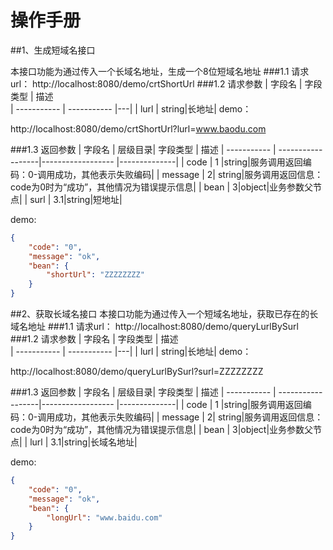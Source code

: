 操作手册
==
##1、生成短域名接口

  本接口功能为通过传入一个长域名地址，生成一个8位短域名地址
###1.1 请求url： 
  http://localhost:8080/demo/crtShortUrl
###1.2 请求参数
| 字段名     |     字段类型     |      描述   
| ----------- | ----------- |---|
| lurl | string|长地址|
demo：

http://localhost:8080/demo/crtShortUrl?lurl=www.baodu.com

###1.3 返回参数
| 字段名     | 层级目录|    字段类型     |      描述
| ----------- | ------------------|------------------ |--------------|
| code | 1 |string|服务调用返回编码：0-调用成功，其他表示失败编码|
| message | 2| string|服务调用返回信息：code为0时为“成功”，其他情况为错误提示信息|
| bean | 3|object|业务参数父节点|
| surl | 3.1|string|短地址|

demo:
```json
{
    "code": "0",
    "message": "ok",
    "bean": {
        "shortUrl": "ZZZZZZZZ"
    }
}
```

##2、获取长域名接口
本接口功能为通过传入一个短域名地址，获取已存在的长域名地址
###1.1 请求url：
  http://localhost:8080/demo/queryLurlBySurl
###1.2 请求参数
| 字段名     |     字段类型     |      描述   
| ----------- | ----------- |---|
| lurl | string|长地址|
demo：

http://localhost:8080/demo/queryLurlBySurl?surl=ZZZZZZZZ


###1.3 返回参数
| 字段名     | 层级目录|    字段类型     |      描述
| ----------- | ------------------|------------------ |--------------|
| code | 1 |string|服务调用返回编码：0-调用成功，其他表示失败编码|
| message | 2| string|服务调用返回信息：code为0时为“成功”，其他情况为错误提示信息|
| bean | 3|object|业务参数父节点|
| lurl | 3.1|string|长域名地址|

demo:
```json
{
    "code": "0",
    "message": "ok",
    "bean": {
        "longUrl": "www.baidu.com"
    }
}
```